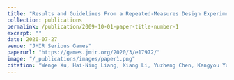 ```yaml
---
title: "Results and Guidelines From a Repeated-Measures Design Experiment Comparing Standing and Seated Full-Body Gesture-Based Immersive Virtual Reality Exergames: Within-Subjects Evaluation "
collection: publications
permalink: /publication/2009-10-01-paper-title-number-1
excerpt: ""
date: 2020-07-27
venue: "JMIR Serious Games"
paperurl: "https://games.jmir.org/2020/3/e17972/"
image: "/_publications/images/paper1.png"
citation: "Wenge Xu, Hai-Ning Liang, Xiang Li, Yuzheng Chen, Kangyou Yu, and Qiuyu He. Results and Guidelines from a Repeated-Measures Design Experiment Comparing Standing and Seated Full-Body Gesture-Based Immersive Virtual Reality Exergames: Within-Subjects Study. JMIR Serious Games, 2020 (SCI, IF=4.143)."
---
```

